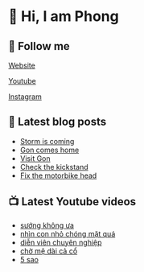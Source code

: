 # 👋 Hi, I am Phong

## 🔗 Follow me

[Website](https://phongever.xyz "Website")

[Youtube](https://www.youtube.com/@phongever "Youtube")

[Instagram](https://www.instagram.com/phongever "Instagram")

## 📝 Latest blog posts

<!-- BLOG-POST-LIST:START -->
- [Storm is coming](https://phongever.xyz/blog/storm-is-coming/)
- [Gon comes home](https://phongever.xyz/blog/gon-comes-home/)
- [Visit Gon](https://phongever.xyz/blog/visit-gon-1/)
- [Check the kickstand](https://phongever.xyz/blog/check-the-kickstand/)
- [Fix the motorbike head](https://phongever.xyz/blog/fix-the-motorbike-head/)
<!-- BLOG-POST-LIST:END -->

## 📺 Latest Youtube videos

<!-- YOUTUBE-VIDEO-LIST:START -->
- [sướng không ưa](https://www.youtube.com/shorts/oxnRt3CP18Y)
- [nhìn con nhỏ chóng mặt quá](https://www.youtube.com/shorts/HWfUxoquEr4)
- [diễn viên chuyên nghiệp](https://www.youtube.com/shorts/b0w7P0PhIQ4)
- [chờ mệ dài cả cổ](https://www.youtube.com/shorts/dU_d1XDbmj0)
- [5 sao](https://www.youtube.com/shorts/1VEd2vhGLIA)
<!-- YOUTUBE-VIDEO-LIST:END -->
